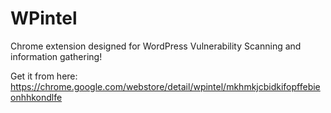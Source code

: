 # WPintel
Chrome extension designed for WordPress Vulnerability Scanning and information gathering!

Get it from here: https://chrome.google.com/webstore/detail/wpintel/mkhmkjcbidkifopffebieonhhkondlfe


